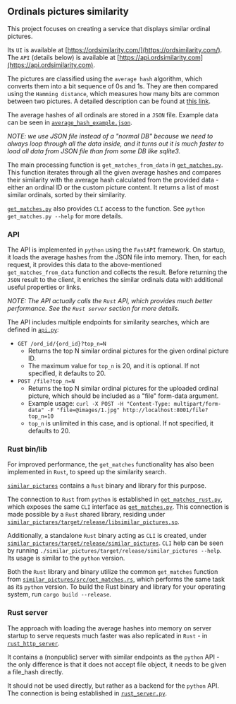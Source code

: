 ## Ordinals pictures similarity

This project focuses on creating a service that displays similar ordinal pictures.

Its `UI` is available at [https://ordsimilarity.com/](https://ordsimilarity.com/). The `API` (details below) is available at [https://api.ordsimilarity.com](https://api.ordsimilarity.com).

The pictures are classified using the `average hash` algorithm, which converts them into a bit sequence of 0s and 1s. They are then compared using the `Hamming distance`, which measures how many bits are common between two pictures. A detailed description can be found at [this link](https://www.hackerfactor.com/blog/index.php?/archives/432-Looks-Like-It.html).

The average hashes of all ordinals are stored in a `JSON` file. Example data can be seen in [`average_hash_example.json`](average_hash_example.json).

*NOTE: we use JSON file instead of a "normal DB" because we need to always loop through all the data inside, and it turns out it is much faster to load all data from JSON file than from some DB like sqlite3.*

The main processing function is `get_matches_from_data` in [`get_matches.py`](get_matches.py). This function iterates through all the given average hashes and compares their similarity with the average hash calculated from the provided data - either an ordinal ID or the custom picture content. It returns a list of most similar ordinals, sorted by their similarity.

[`get_matches.py`](get_matches.py) also provides `CLI` access to the function. See `python get_matches.py --help` for more details.

### API

The API is implemented in `python` using the `FastAPI` framework. On startup, it loads the average hashes from the JSON file into memory. Then, for each request, it provides this data to the above-mentioned `get_matches_from_data` function and collects the result. Before returning the `JSON` result to the client, it enriches the similar ordinals data with additional useful properties or links.

*NOTE: The API actually calls the `Rust` API, which provides much better performance. See the `Rust server` section for more details.*

The API includes multiple endpoints for similarity searches, which are defined in  [`api.py`](api.py):

- `GET /ord_id/{ord_id}?top_n=N`
  - Returns the top N similar ordinal pictures for the given ordinal picture ID.
  - The maximum value for `top_n` is 20, and it is optional. If not specified, it defaults to 20.
- `POST /file?top_n=N`
  - Returns the top N similar ordinal pictures for the uploaded ordinal picture, which should be included as a "file" form-data argument.
  - Example usage:  `curl -X POST -H "Content-Type: multipart/form-data" -F "file=@images/1.jpg" http://localhost:8001/file?top_n=10` 
  - `top_n` is unlimited in this case, and is optional. If not specified, it defaults to 20.


### Rust bin/lib

For improved performance, the `get_matches` functionality has also been implemented in `Rust`, to speed up the similarity search.

[`similar_pictures`](similar_pictures) contains a `Rust` binary and library for this purpose.

The connection to `Rust` from `python` is established in [`get_matches_rust.py`](get_matches_rust.py), which exposes the same `CLI` interface as [`get_matches.py`](get_matches.py). This connection is made possible by a `Rust` shared library, residing under [`similar_pictures/target/release/libsimilar_pictures.so`](similar_pictures/target/release/libsimilar_pictures.so).

Additionally, a standalone `Rust` binary acting as `CLI` is created, under [`similar_pictures/target/release/similar_pictures`](similar_pictures/target/release/similar_pictures). `CLI` help can be seen by running `./similar_pictures/target/release/similar_pictures --help`. Its usage is similar to the `python` version.

Both the `Rust` library and binary utilize the common `get_matches` function from [`similar_pictures/src/get_matches.rs`](similar_pictures/src/get_matches.rs), which performs the same task as its `python` version.
To build the Rust binary and library for your operating system, run  `cargo build --release`.


### Rust server

The approach with loading the average hashes into memory on server startup to serve requests much faster was also replicated in `Rust` - in [`rust_http_server`](rust_http_server).

It contains a (nonpublic) server with similar endpoints as the `python` API - the only difference is that it does not accept file object, it needs to be given a file_hash directly.

It should not be used directly, but rather as a backend for the `python` API. The connection is being established in [`rust_server.py`](rust_server.py).
